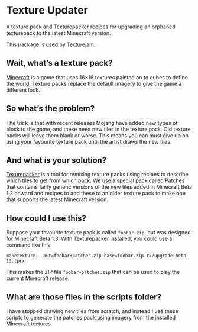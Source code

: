 Texture Updater
===============

A texture pack and Texturepacker recipes for upgrading an orphaned
texturepack to the latest Minecraft version.

This package is used by [Texturejam][3].

Wait, what’s a texture pack?
----------------------------

[Minecraft][1] is a game that uses 16×16 textures painted on to cubes to
define the world. Texture packs replace the default imagery to give the
game a different look.

So what’s the problem?
----------------------

The trick is that with recent releases Mojang have added new types of
block to the game, and these need new tiles in the texture pack. Old
texture packs will leave them blank or worse. This means you can must
give up on using your favourite texture pack until the artist draws the
new tiles.

And what is your solution?
--------------------------

[Texurepacker][2] is a tool for remixing texture packs using recipes to
describe which tiles to get from which pack. We use a special pack
called Patches that contains fairly generic versions of the new tiles
added in Minecraft Beta 1.2 onward and recipes to add these to an older
texture pack to make one that supports the latest Minecraft version.

How could I use this?
---------------------

Suppose your favourite texture pack is called `foobar.zip`, but was
designed for Minecraft Beta 1.3. With Texturepacker installed, you could
use a command like this:

    maketexture --out=foobar+patches.zip base=foobar.zip rx/upgrade-beta-13.tprx

This makes the ZIP file `foobar+patches.zip` that can be used to play
the current Minecraft release.

What are those files in the scripts folder?
--------------------------------------------

I have stopped drawing new tiles from scratch, and instead I use these scripts
to generate the patches pack using imagery from the installed Minecraft
textures.


  [1]: http://minecraft.net/
  [2]: http://pdc.github.com/texturepacker/
  [3]: http://texturejam.org.uk/